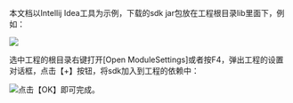本文档以Intellij Idea工具为示例，下载的sdk jar包放在工程根目录lib里面下，例如：

![](https://img1.jcloudcs.com/cms/0671077f-a4b9-4f3f-b4e4-ef4165cb50aa20170626222511.png)

选中工程的根目录右键打开[Open ModuleSettings]或者按F4，弹出工程的设置对话框，点击【+】按钮，将sdk加入到工程的依赖中：

![](https://img1.jcloudcs.com/cms/3040d396-a1bb-42fa-bdba-2049f7c1967020170626222526.png)点击【OK】即可完成。